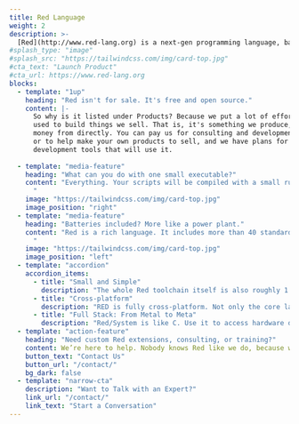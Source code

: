 ```yaml
---
title: Red Language
weight: 2
description: >-
  [Red](http://www.red-lang.org) is a next-gen programming language, based on Rebol's deep design, and completely open source. It aims to fight software complexity on all fronts. If complexity is your enemy, Red is your friend.
#splash_type: "image"
#splash_src: "https://tailwindcss.com/img/card-top.jpg"
#cta_text: "Launch Product"
#cta_url: https://www.red-lang.org
blocks:
  - template: "1up"
    heading: "Red isn't for sale. It's free and open source."
    content: |-
      So why is it listed under Products? Because we put a lot of effort into it, and it's
      used to build things we sell. That is, it's something we produce, but don't make
      money from directly. You can pay us for consulting and development services for it,
      or to help make your own products to sell, and we have plans for a lot of commercial
      development tools that will use it.
      
  - template: "media-feature"
    heading: "What can you do with one small executable?"
    content: "Everything. Your scripts will be compiled with a small runtime for dynamic code, or write in Red/System, which is our C-level dialect. This can be on Windows, Linux, ARM, or macOS (with Android in the works). Compile to any platform, from any platform. Red's binary is just over 1MB. How big is your L2 cache? Oh, and Red produces machine code directly for all platforms, no dependencies or compiler abstraction layers.
      "
    image: "https://tailwindcss.com/img/card-top.jpg"
    image_position: "right"
  - template: "media-feature"
    heading: "Batteries included? More like a power plant."
    content: "Red is a rich language. It includes more than 40 standard datatypes, full async I/O, a complete graphic system with a DSL for building UIs, reactivity, a PEG-like subsystem so you can build your own DSLs, and much more. 
      "
    image: "https://tailwindcss.com/img/card-top.jpg"
    image_position: "left"
  - template: "accordion"
    accordion_items:
      - title: "Small and Simple"
        description: "The whole Red toolchain itself is also roughly 1 MB - in one executable. Just drop it in a folder and you're good to go. What could be easier?"
      - title: "Cross-platform"
        description: "RED is fully cross-platform. Not only the core language, but the GUI and reactive systems and the compiler itself. Compile to any platform, from any platform. So you can build on your dev platform for all your deployment platforms. And unlike some dev tools, Windows is a first class citizen for us. We know business run on it and consumers want applications for it."
      - title: "Full Stack: From Metal to Meta"
        description: "Red/System is like C. Use it to access hardware directly, write device drivers, and full operating systems. Red is like...nothing else. You can use it to write console or GUI applications, do scripting, scraping and data transformations, glue systems together, create powerful DSLs easily, and come full circle, doing all of that via metaprogramming."
  - template: "action-feature"
    heading: "Need custom Red extensions, consulting, or training?"
    content: We’re here to help. Nobody knows Red like we do, because we built it.
    button_text: "Contact Us"
    button_url: "/contact/"
    bg_dark: false
  - template: "narrow-cta"
    description: "Want to Talk with an Expert?"
    link_url: "/contact/"
    link_text: "Start a Conversation"
---
```

